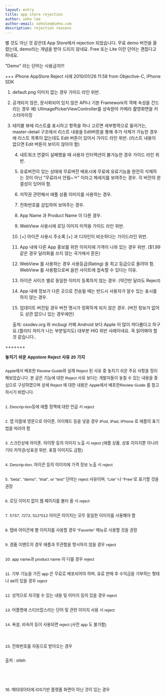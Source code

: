```yaml
---
layout: entry
title: app store rejection
author: seho lee
author-email: seholee@seho.com 
description: rejection reasons
---
```


별 것도 아닌 것 같은데 App Store에서 rejection 되었습니다.
무료 demo 버전을 올렸는데, demo라는 개념을 받아 드리지 않네요.
Free 또는 Lite 이란 단어는 괜찮다고 하네요.

"Demo" 라는 단어는 사용금지!!!

+++
iPhone AppStore Reject 사례
2010/01/26 11:58 from Objective-C, iPhone SDK

1. default.png 이미지 없는 경우 가이드 라인 위반.

2. 공개되지 않은, 문서화되어 있지 않은 API나 기본 Framework의 객체 속성을 건드리는 경우
예) UIImagePickerViewController를 상속받아 카메라 촬영화면을 커스터마이징

3. 테이블 뷰에 리스트를 표시하고 항목을 하나 고르면 세부항목으로 들어가는, master-detail 구조에서 리스트 내용을 Edit버튼을 통해 추가 삭제가 가능한 경우에 리스트 목록이 없는데도 Edit 버튼이 있어서 가이드 라인 위반. (리스트 내용이 없으면 Edit 버튼이 보이지 않아야 함)

	4. 네트워크 연결이 실패했을 때 사용자 인터렉션이 불가능한 경우 가이드 라인 위반.

	5. 유료버전이 있는 상태에 무료버전 배포시에 무료에 유료기능을 완전히 삭제하는 것이 아닌 "무료라서 안됨~ㅋ" 이라고 메세지를 보여주는 경우. 각 버전의 완결성이 있어야 함.


	6. 저작권 관련해서 애플 상품 이미지를 사용하는 경우.

	7. 전화번호를 삽입하여 보여주는 경우.

	8. App Name 과 Product Name 이 다른 경우.

	9. WebView 사용시에 로딩 이미지 미적용 가이드 라인 위반.

	10. [+] 아이콘 사용시 주소록 [+] 과 디자인이 비슷하다는 가이드라인 위반.

	11. App 내에 다른 App 홍보를 위한 이미지에 가격이 나와 있는 경우 위반. ($1.99 같은 경우 달러화를 쓰지 않는 국가에서 혼돈)

	12. WebView 를 사용하는 경우 사용등급(Rating) 을 최고 등급으로 올려야 함. WebView 를 사용함으로써 음란 사이트에 접속할 수 있다는 이유.

	13. 아이콘 사이즈 별로 동일한 이미지 등록하지 않는 경우. (약간만 달라도 Reject)

	14.  App 내에 정보가 다른 곳으로 전송될 때는 반드시 사용자가 알수 있는 표시를 하지 않는 경우.

	15. 업데이트 버전일 경우 버전 명시가 정확하게 되지 않은 경우. (버전 정보가 없어도 상관 없으나 있는 경우에만)


	출처: osxdev.org 와 mcbugi 카페
	Android 보다 Apple 이 많이 까다롭다고 하구요.(퀄리티 차이가 나는 부분일지도)
	대부분  HIG 위반 사례이네요. 꼭 읽어봐야 할 것 같습니다..


+++++++

<span style="color: rgb(67, 65, 66); line-height: 23px; font-family: 굴림, Gulim, 돋움, Dotum, AppleGothic, sans-serif; font-size: 14px;" class="Apple-style-span"><p style="border-width: 0px; margin: 0px 0px 24px; padding: 0px; line-height: 23px; font-family: 굴림, Gulim, 돋움, Dotum, AppleGothic, sans-serif; font-size: 14px; background-color: transparent;"><strong style="border-width: 0px; margin: 0px; padding: 0px; line-height: normal; font-size: 14px; background-color: transparent;">놓치기 쉬운 Appstore Reject 사유 20 가지</strong></p><p style="border-width: 0px; margin: 0px 0px 24px; padding: 0px; line-height: 23px; font-family: 굴림, Gulim, 돋움, Dotum, AppleGothic, sans-serif; font-size: 14px; background-color: transparent;"><span style="font-size: 10pt;">Apple에서 배포한 Review Guide와 실제 Reject 된 사유 중 놓치기 쉬운 주요 사항을 정리해보았습니다. 본 글은 기능에 대한 Reject 사유 보다는 개발자들이 놓칠 수 있는 내용을 중심으로 구성하였으며 상세 Reject 에 대한 내용은 Apple에서 배포한Review Guide 를 참고하시기 바랍니다.</span></p><p style="border-width: 0px; margin: 0px 0px 24px; padding: 0px; line-height: 23px; font-family: 굴림, Gulim, 돋움, Dotum, AppleGothic, sans-serif; font-size: 14px; background-color: transparent;"><span style="font-size: 10pt;">1. Descrip-tion등에 애플 정책에 대한 언급 시 reject</span></p><p style="border-width: 0px; margin: 0px 0px 24px; padding: 0px; line-height: 23px; font-family: 굴림, Gulim, 돋움, Dotum, AppleGothic, sans-serif; font-size: 14px; background-color: transparent;"><span style="font-size: 10pt;">2. 앱 이름에 영문으로 아이폰, 아이패드 등을 넣을 경우 iPod, iPad, iPhone 로 애플의 표기법을 따라야 함</span></p><p style="border-width: 0px; margin: 0px 0px 24px; padding: 0px; line-height: 23px; font-family: 굴림, Gulim, 돋움, Dotum, AppleGothic, sans-serif; font-size: 14px; background-color: transparent;"><span style="font-size: 10pt;">3. 스크린상에 아이폰, 아이팟 등의 이미지 노출 시 reject (애플 상품, 상표 이미지뿐 아니라 기타 저작권/상표권 위반, 표절 이미지도 금함)</span></p><p style="border-width: 0px; margin: 0px 0px 24px; padding: 0px; line-height: 23px; font-family: 굴림, Gulim, 돋움, Dotum, AppleGothic, sans-serif; font-size: 14px; background-color: transparent;"><span style="font-size: 10pt;">4. Descrip-tion, 아이콘 등의 이미지에 가격 정보 노출 시 reject</span></p><p style="border-width: 0px; margin: 0px 0px 24px; padding: 0px; line-height: 23px; font-family: 굴림, Gulim, 돋움, Dotum, AppleGothic, sans-serif; font-size: 14px; background-color: transparent;"><span style="font-size: 10pt;">5. "beta", "demo", "trial", or "test" 단어는 reject 사유이며, “Lite” 나 “Free”로 표기할 것을 권장</span></p><p style="border-width: 0px; margin: 0px 0px 24px; padding: 0px; line-height: 23px; font-family: 굴림, Gulim, 돋움, Dotum, AppleGothic, sans-serif; font-size: 14px; background-color: transparent;"><span style="font-size: 10pt;">6. 로딩 이미지 없이 웹 페이지를 불러 올 시 reject</span></p><p style="border-width: 0px; margin: 0px 0px 24px; padding: 0px; line-height: 23px; font-family: 굴림, Gulim, 돋움, Dotum, AppleGothic, sans-serif; font-size: 14px; background-color: transparent;"><span style="font-size: 10pt;">7. 57*57, 72*72, 512*512 아이콘 이미지는 모두 동일한 이미지를 사용해야 함</span></p><p style="border-width: 0px; margin: 0px 0px 24px; padding: 0px; line-height: 23px; font-family: 굴림, Gulim, 돋움, Dotum, AppleGothic, sans-serif; font-size: 14px; background-color: transparent;"><span style="font-size: 10pt;">8. 탭바 아이콘에 별 이미지를 사용할 경우 “Favorite” 메뉴로 사용할 것을 권장</span></p><p style="border-width: 0px; margin: 0px 0px 24px; padding: 0px; line-height: 23px; font-family: 굴림, Gulim, 돋움, Dotum, AppleGothic, sans-serif; font-size: 14px; background-color: transparent;"><span style="font-size: 10pt;">9. 경품 이벤트의 경우 애플과 무관함을 명시하지 않을 경우 reject</span></p><p style="border-width: 0px; margin: 0px 0px 24px; padding: 0px; line-height: 23px; font-family: 굴림, Gulim, 돋움, Dotum, AppleGothic, sans-serif; font-size: 14px; background-color: transparent;"><span style="font-size: 10pt;">10. app name과 product name 이 다를 경우 reject</span></p><p style="border-width: 0px; margin: 0px 0px 24px; padding: 0px; line-height: 23px; font-family: 굴림, Gulim, 돋움, Dotum, AppleGothic, sans-serif; font-size: 14px; background-color: transparent;"><span style="font-size: 10pt;">11. 기부 기능을 가진 app 은 무료로 배포되어야 하며, 유료 판매 후 수익금을 기부하는 형태나 de이 있을 경우 reject</span></p><p style="border-width: 0px; margin: 0px 0px 24px; padding: 0px; line-height: 23px; font-family: 굴림, Gulim, 돋움, Dotum, AppleGothic, sans-serif; font-size: 14px; background-color: transparent;"><span style="font-size: 10pt;">12. 성적으로 자극될 수 있는 내용 및 이미지 등이 있을 경우 reject</span></p><p style="border-width: 0px; margin: 0px 0px 24px; padding: 0px; line-height: 23px; font-family: 굴림, Gulim, 돋움, Dotum, AppleGothic, sans-serif; font-size: 14px; background-color: transparent;"><span style="font-size: 10pt;">13. 어플명에 스티브잡스라는 단어 및 관련 이미지 사용 시 reject</span></p><p style="border-width: 0px; margin: 0px 0px 24px; padding: 0px; line-height: 23px; font-family: 굴림, Gulim, 돋움, Dotum, AppleGothic, sans-serif; font-size: 14px; background-color: transparent;"><span style="font-size: 10pt;">14. 욕설, 비속어 등이 사용되면 reject (사전 app 도 불가함)</span><br style="margin: 0px; padding: 0px;" /><span style="font-size: 10pt;">&#65279;</span></p><p style="border-width: 0px; margin: 0px 0px 24px; padding: 0px; line-height: 23px; font-family: 굴림, Gulim, 돋움, Dotum, AppleGothic, sans-serif; font-size: 14px; background-color: transparent;"><span style="font-size: 10pt;">15. 전화번호를 자동으로 받아오는 경우</span></p><div><span style="font-size: 10pt;">출처 : olleh</span></div></span><p><span style="font-size: 10pt;">&nbsp;</span></p><p><span style="font-size: 10pt;">



</span>&nbsp;</p><p><span style="font-size: 10pt;">&#65279;16. 메타데이타에&nbsp;iOS기반 플랫폼 화면이 아닌 것이 있는 경우</span>&nbsp;</p><p><span style="font-size: 10pt;"></span>&nbsp;</p>
</div>

